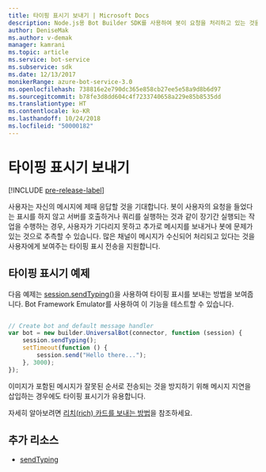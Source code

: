 ```yaml
---
title: 타이핑 표시기 보내기 | Microsoft Docs
description: Node.js용 Bot Builder SDK를 사용하여 봇이 요청을 처리하고 있는 것을 사용자에게 알리기 위해 "please wait"(기다려주십시오.) 표시기를 추가하는 방법에 대해 알아봅니다.
author: DeniseMak
ms.author: v-demak
manager: kamrani
ms.topic: article
ms.service: bot-service
ms.subservice: sdk
ms.date: 12/13/2017
monikerRange: azure-bot-service-3.0
ms.openlocfilehash: 738816e2e790dc365e858cb27ee5e58a9d8b6d97
ms.sourcegitcommit: b78fe3d8dd604c4f7233740658a229e85b8535dd
ms.translationtype: HT
ms.contentlocale: ko-KR
ms.lasthandoff: 10/24/2018
ms.locfileid: "50000182"
---
```

# <a name="send-a-typing-indicator"></a>타이핑 표시기 보내기 

[!INCLUDE [pre-release-label](../includes/pre-release-label-v3.md)]

사용자는 자신의 메시지에 제때 응답할 것을 기대합니다. 봇이 사용자의 요청을 들었다는 표시를 하지 않고 서버를 호출하거나 쿼리를 실행하는 것과 같이 장기간 실행되는 작업을 수행하는 경우, 사용자가 기다리지 못하고 추가로 메시지를 보내거나 봇에 문제가 있는 것으로 추측할 수 있습니다.
많은 채널이 메시지가 수신되어 처리되고 있다는 것을 사용자에게 보여주는 타이핑 표시 전송을 지원합니다.


## <a name="typing-indicator-example"></a>타이핑 표시기 예제

다음 예제는 [session.sendTyping()][SendTyping]을 사용하여 타이핑 표시를 보내는 방법을 보여줍니다.  Bot Framework Emulator를 사용하여 이 기능을 테스트할 수 있습니다.


```javascript

// Create bot and default message handler
var bot = new builder.UniversalBot(connector, function (session) {
    session.sendTyping();
    setTimeout(function () {
        session.send("Hello there...");
    }, 3000);
});
```

이미지가 포함된 메시지가 잘못된 순서로 전송되는 것을 방지하기 위해 메시지 지연을 삽입하는 경우에도 타이핑 표시기가 유용합니다.

자세히 알아보려면 [리치(rich) 카드를 보내는 방법](bot-builder-nodejs-send-rich-cards.md)을 참조하세요.


## <a name="additional-resources"></a>추가 리소스

* [sendTyping][SendTyping]


[SendTyping]: https://docs.botframework.com/en-us/node/builder/chat-reference/classes/_botbuilder_d_.session#sendtyping
[IMessage]: http://docs.botframework.com/en-us/node/builder/chat-reference/interfaces/_botbuilder_d_.imessage
